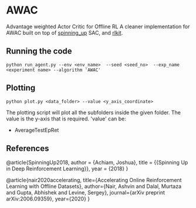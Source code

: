 # AWAC

Advantage weighted Actor Critic for Offline RL
A cleaner implementation for AWAC built on top of [spinning_up](https://github.com/openai/spinningup) SAC, and [rlkit](https://github.com/vitchyr/rlkit/tree/master/examples/awac).

## Running the code

```
python run_agent.py --env <env_name>  --seed <seed_no>  --exp_name <experiment name> --algorithm 'AWAC'
```


## Plotting
```
python plot.py <data_folder> --value <y_axis_coordinate> 
```

The plotting script will plot all the subfolders inside the given folder. The value is the y-axis that is required.
'value' can be:
* AverageTestEpRet




## References

@article{SpinningUp2018,
    author = {Achiam, Joshua},
    title = {{Spinning Up in Deep Reinforcement Learning}},
    year = {2018}
}

@article{nair2020accelerating,
  title={Accelerating Online Reinforcement Learning with Offline Datasets},
  author={Nair, Ashvin and Dalal, Murtaza and Gupta, Abhishek and Levine, Sergey},
  journal={arXiv preprint arXiv:2006.09359},
  year={2020}
}
